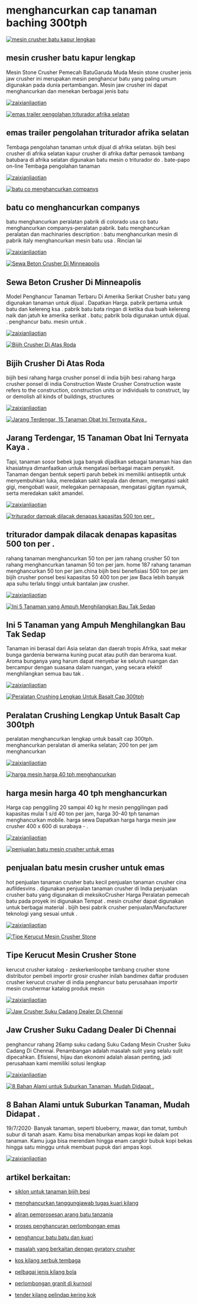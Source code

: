 # menghancurkan cap tanaman baching 300tph
<a href="https://mnn.zoosnet.net/LR/Chatpre.aspx?id=MNN94995150&p=https://topgrinding.com/" target="_blank">![mesin crusher batu kapur lengkap](https://github.com/technlg/images/blob/main/19.jpg)</a>
## mesin crusher batu kapur lengkap
Mesin Stone Crusher Pemecah BatuGaruda Muda Mesin stone crusher jenis jaw crusher ini merupakan mesin penghancur batu yang paling umum digunakan pada dunia pertambangan. Mesin jaw crusher ini dapat menghancurkan dan menekan berbagai jenis batu
<a href="https://mnn.zoosnet.net/LR/Chatpre.aspx?id=MNN94995150&p=https://topgrinding.com/" target="_blank"><img src="https://github.com/technlg/images/raw/main/chat11.jpg" alt="zaixianliaotian"/></a><a href="//whatsapp.shibangsoft.com/WhatsApp.php" ><img src="https://github.com/technlg/images/raw/main/chat11.png" alt=""></a>
<a href="https://mnn.zoosnet.net/LR/Chatpre.aspx?id=MNN94995150&p=https://topgrinding.com/" target="_blank">![emas trailer pengolahan triturador afrika selatan](https://github.com/technlg/images/blob/main/4.jpg)</a>
## emas trailer pengolahan triturador afrika selatan
Tembaga pengolahan tanaman untuk dijual di afrika selatan. bijih besi crusher di afrika selatan kapur crusher di afrika daftar pemasok tambang batubara di afrika selatan digunakan batu mesin o triturador do . bate-papo on-line Tembaga pengolahan tanaman
<a href="https://mnn.zoosnet.net/LR/Chatpre.aspx?id=MNN94995150&p=https://topgrinding.com/" target="_blank"><img src="https://github.com/technlg/images/raw/main/chat11.jpg" alt="zaixianliaotian"/></a><a href="//whatsapp.shibangsoft.com/WhatsApp.php" ><img src="https://github.com/technlg/images/raw/main/chat11.png" alt=""></a>
<a href="https://mnn.zoosnet.net/LR/Chatpre.aspx?id=MNN94995150&p=https://topgrinding.com/" target="_blank">![batu co menghancurkan companys](https://github.com/technlg/images/blob/main/25.jpg)</a>
## batu co menghancurkan companys
batu menghancurkan peralatan pabrik di colorado usa  co batu menghancurkan companys-peralatan pabrik. batu menghancurkan peralatan dan machinaries description : batu menghancurkan mesin di pabrik italy menghancurkan mesin batu usa . Rincian lai
<a href="https://mnn.zoosnet.net/LR/Chatpre.aspx?id=MNN94995150&p=https://topgrinding.com/" target="_blank"><img src="https://github.com/technlg/images/raw/main/chat11.jpg" alt="zaixianliaotian"/></a><a href="//whatsapp.shibangsoft.com/WhatsApp.php" ><img src="https://github.com/technlg/images/raw/main/chat11.png" alt=""></a>
<a href="https://mnn.zoosnet.net/LR/Chatpre.aspx?id=MNN94995150&p=https://topgrinding.com/" target="_blank">![Sewa Beton Crusher Di Minneapolis](https://github.com/technlg/images/blob/main/17.jpg)</a>
## Sewa Beton Crusher Di Minneapolis
Model Penghancur Tanaman Terbaru Di Amerika Serikat Crusher batu yang digunakan tanaman untuk dijual . Dapatkan Harga. pabrik pertama untuk batu dan kelereng ksa . pabrik batu bata ringan di ketika dua buah kelereng naik dan jatuh ke amerika serikat . batu; pabrik bola digunakan untuk dijual. . penghancur batu. mesin untuk .
<a href="https://mnn.zoosnet.net/LR/Chatpre.aspx?id=MNN94995150&p=https://topgrinding.com/" target="_blank"><img src="https://github.com/technlg/images/raw/main/chat11.jpg" alt="zaixianliaotian"/></a><a href="//whatsapp.shibangsoft.com/WhatsApp.php" ><img src="https://github.com/technlg/images/raw/main/chat11.png" alt=""></a>
<a href="https://mnn.zoosnet.net/LR/Chatpre.aspx?id=MNN94995150&p=https://topgrinding.com/" target="_blank">![Bijih Crusher Di Atas Roda](https://github.com/technlg/images/blob/main/45.jpg)</a>
## Bijih Crusher Di Atas Roda
bijih besi rahang harga crusher ponsel di india bijih besi rahang harga crusher ponsel di india Construction Waste Crusher Construction waste refers to the construction, construction units or individuals to construct, lay or demolish all kinds of buildings, structures 
<a href="https://mnn.zoosnet.net/LR/Chatpre.aspx?id=MNN94995150&p=https://topgrinding.com/" target="_blank"><img src="https://github.com/technlg/images/raw/main/chat11.jpg" alt="zaixianliaotian"/></a><a href="//whatsapp.shibangsoft.com/WhatsApp.php" ><img src="https://github.com/technlg/images/raw/main/chat11.png" alt=""></a>
<a href="https://mnn.zoosnet.net/LR/Chatpre.aspx?id=MNN94995150&p=https://topgrinding.com/" target="_blank">![Jarang Terdengar, 15 Tanaman Obat Ini Ternyata Kaya .](https://github.com/technlg/images/blob/main/16.jpg)</a>
## Jarang Terdengar, 15 Tanaman Obat Ini Ternyata Kaya .
Tapi, tanaman sosor bebek juga banyak dijadikan sebagai tanaman hias dan khasiatnya dimanfaatkan untuk mengatasi berbagai macam penyakit. Tanaman dengan bentuk seperti paruh bebek ini memiliki antiseptik untuk menyembuhkan luka, meredakan sakit kepala dan demam, mengatasi sakit gigi, mengobati wasir, melegakan pernapasan, mengatasi gigitan nyamuk, serta meredakan sakit amandel.
<a href="https://mnn.zoosnet.net/LR/Chatpre.aspx?id=MNN94995150&p=https://topgrinding.com/" target="_blank"><img src="https://github.com/technlg/images/raw/main/chat11.jpg" alt="zaixianliaotian"/></a><a href="//whatsapp.shibangsoft.com/WhatsApp.php" ><img src="https://github.com/technlg/images/raw/main/chat11.png" alt=""></a>
<a href="https://mnn.zoosnet.net/LR/Chatpre.aspx?id=MNN94995150&p=https://topgrinding.com/" target="_blank">![triturador dampak dilacak denapas kapasitas 500 ton per .](https://github.com/technlg/images/blob/main/38.jpg)</a>
## triturador dampak dilacak denapas kapasitas 500 ton per .
rahang tanaman menghancurkan 50 ton per jam rahang crusher 50 ton rahang menghancurkan tanaman 50 ton per jam. home 187 rahang tanaman menghancurkan 50 ton per jam.china bijih besi benefisiasi 500 ton per jam bijih crusher ponsel besi kapasitas 50 400 ton per jaw Baca lebih banyak apa suhu terlalu tinggi untuk bantalan jaw crusher.
<a href="https://mnn.zoosnet.net/LR/Chatpre.aspx?id=MNN94995150&p=https://topgrinding.com/" target="_blank"><img src="https://github.com/technlg/images/raw/main/chat11.jpg" alt="zaixianliaotian"/></a><a href="//whatsapp.shibangsoft.com/WhatsApp.php" ><img src="https://github.com/technlg/images/raw/main/chat11.png" alt=""></a>
<a href="https://mnn.zoosnet.net/LR/Chatpre.aspx?id=MNN94995150&p=https://topgrinding.com/" target="_blank">![Ini 5 Tanaman yang Ampuh Menghilangkan Bau Tak Sedap](https://github.com/technlg/images/blob/main/53.jpg)</a>
## Ini 5 Tanaman yang Ampuh Menghilangkan Bau Tak Sedap
Tanaman ini berasal dari Asia selatan dan daerah tropis Afrika, saat mekar bunga gardenia berwarna kuning pucat atau putih dan beraroma kuat. Aroma bunganya yang harum dapat menyebar ke seluruh ruangan dan bercampur dengan suasana dalam ruangan, yang secara efektif menghilangkan semua bau tak .
<a href="https://mnn.zoosnet.net/LR/Chatpre.aspx?id=MNN94995150&p=https://topgrinding.com/" target="_blank"><img src="https://github.com/technlg/images/raw/main/chat11.jpg" alt="zaixianliaotian"/></a><a href="//whatsapp.shibangsoft.com/WhatsApp.php" ><img src="https://github.com/technlg/images/raw/main/chat11.png" alt=""></a>
<a href="https://mnn.zoosnet.net/LR/Chatpre.aspx?id=MNN94995150&p=https://topgrinding.com/" target="_blank">![Peralatan Crushing Lengkap Untuk Basalt Cap 300tph](https://github.com/technlg/images/blob/main/18.jpg)</a>
## Peralatan Crushing Lengkap Untuk Basalt Cap 300tph
peralatan menghancurkan lengkap untuk basalt cap 300tph. menghancurkan peralatan di amerika selatan; 200 ton per jam menghancurkan 
<a href="https://mnn.zoosnet.net/LR/Chatpre.aspx?id=MNN94995150&p=https://topgrinding.com/" target="_blank"><img src="https://github.com/technlg/images/raw/main/chat11.jpg" alt="zaixianliaotian"/></a><a href="//whatsapp.shibangsoft.com/WhatsApp.php" ><img src="https://github.com/technlg/images/raw/main/chat11.png" alt=""></a>
<a href="https://mnn.zoosnet.net/LR/Chatpre.aspx?id=MNN94995150&p=https://topgrinding.com/" target="_blank">![harga mesin harga 40 tph menghancurkan](https://github.com/technlg/images/blob/main/39.jpg)</a>
## harga mesin harga 40 tph menghancurkan
Harga cap penggiling 20 sampai 40 kg hr mesin penggilingan padi kapasitas mulai 1 s/d 40 ton per jam,  harga 30-40 tph tanaman menghancurkan mobile. harga sewa  Dapatkan harga harga mesin jaw crusher 400 x 600 di surabaya - .
<a href="https://mnn.zoosnet.net/LR/Chatpre.aspx?id=MNN94995150&p=https://topgrinding.com/" target="_blank"><img src="https://github.com/technlg/images/raw/main/chat11.jpg" alt="zaixianliaotian"/></a><a href="//whatsapp.shibangsoft.com/WhatsApp.php" ><img src="https://github.com/technlg/images/raw/main/chat11.png" alt=""></a>
<a href="https://mnn.zoosnet.net/LR/Chatpre.aspx?id=MNN94995150&p=https://topgrinding.com/" target="_blank">![penjualan batu mesin crusher untuk emas](https://github.com/technlg/images/blob/main/45.jpg)</a>
## penjualan batu mesin crusher untuk emas
hot penjualan tanaman crusher batu kecil penjualan tanaman crusher cina aufildesvins . digunakan penjualan tanaman crusher di India penjualan crusher batu yang digunakan di meksikoCrusher Harga Peralatan pemecah batu pada proyek ini digunakan Tempat . mesin crusher dapat digunakan untuk berbagai material . bijih besi pabrik crusher penjualan/Manufacturer teknologi yang sesuai untuk .
<a href="https://mnn.zoosnet.net/LR/Chatpre.aspx?id=MNN94995150&p=https://topgrinding.com/" target="_blank"><img src="https://github.com/technlg/images/raw/main/chat11.jpg" alt="zaixianliaotian"/></a><a href="//whatsapp.shibangsoft.com/WhatsApp.php" ><img src="https://github.com/technlg/images/raw/main/chat11.png" alt=""></a>
<a href="https://mnn.zoosnet.net/LR/Chatpre.aspx?id=MNN94995150&p=https://topgrinding.com/" target="_blank">![Tipe Kerucut Mesin Crusher Stone](https://github.com/technlg/images/blob/main/62.jpg)</a>
## Tipe Kerucut Mesin Crusher Stone
kerucut crusher katalog - zeskerkenloopbe tambang crusher stone distributor pembeli importir grosir crusher inilah bandimex daftar produsen crusher kerucut crusher di india penghancur batu perusahaan importir mesin crushermar katalog produk mesin
<a href="https://mnn.zoosnet.net/LR/Chatpre.aspx?id=MNN94995150&p=https://topgrinding.com/" target="_blank"><img src="https://github.com/technlg/images/raw/main/chat11.jpg" alt="zaixianliaotian"/></a><a href="//whatsapp.shibangsoft.com/WhatsApp.php" ><img src="https://github.com/technlg/images/raw/main/chat11.png" alt=""></a>
<a href="https://mnn.zoosnet.net/LR/Chatpre.aspx?id=MNN94995150&p=https://topgrinding.com/" target="_blank">![Jaw Crusher Suku Cadang Dealer Di Chennai](https://github.com/technlg/images/blob/main/10.jpg)</a>
## Jaw Crusher Suku Cadang Dealer Di Chennai
penghancur rahang 26amp suku cadang Suku Cadang Mesin Crusher Suku Cadang Di Chennai. Penambangan adalah masalah sulit yang selalu sulit dipecahkan. Efisiensi, hijau dan ekonomi adalah alasan penting, jadi perusahaan kami memiliki solusi lengkap 
<a href="https://mnn.zoosnet.net/LR/Chatpre.aspx?id=MNN94995150&p=https://topgrinding.com/" target="_blank"><img src="https://github.com/technlg/images/raw/main/chat11.jpg" alt="zaixianliaotian"/></a><a href="//whatsapp.shibangsoft.com/WhatsApp.php" ><img src="https://github.com/technlg/images/raw/main/chat11.png" alt=""></a>
<a href="https://mnn.zoosnet.net/LR/Chatpre.aspx?id=MNN94995150&p=https://topgrinding.com/" target="_blank">![8 Bahan Alami untuk Suburkan Tanaman, Mudah Didapat .](https://github.com/technlg/images/blob/main/6.jpg)</a>
## 8 Bahan Alami untuk Suburkan Tanaman, Mudah Didapat .
19/7/2020· Banyak tanaman, seperti blueberry, mawar, dan tomat, tumbuh subur di tanah asam. Kamu bisa menaburkan ampas kopi ke dalam pot tanaman. Kamu juga bisa merendam hingga enam cangkir bubuk kopi bekas hingga satu minggu untuk membuat pupuk dari ampas kopi.
<a href="https://mnn.zoosnet.net/LR/Chatpre.aspx?id=MNN94995150&p=https://topgrinding.com/" target="_blank"><img src="https://github.com/technlg/images/raw/main/chat11.jpg" alt="zaixianliaotian"/></a><a href="//whatsapp.shibangsoft.com/WhatsApp.php" ><img src="https://github.com/technlg/images/raw/main/chat11.png" alt=""></a>
## artikel berkaitan:
* [siklon untuk tanaman bijih besi](siklon%20untuk%20tanaman%20bijih%20besi.md)
* [menghancurkan tanggungjawab tugas kuari kilang](menghancurkan%20tanggungjawab%20tugas%20kuari%20kilang.md)
* [aliran pemprosesan arang batu tanzania](aliran%20pemprosesan%20arang%20batu%20tanzania.md)
* [proses penghancuran perlombongan emas](proses%20penghancuran%20perlombongan%20emas.md)
* [penghancur batu batu dan kuari](penghancur%20batu%20batu%20dan%20kuari.md)
* [masalah yang berkaitan dengan gyratory crusher](masalah%20yang%20berkaitan%20dengan%20gyratory%20crusher.md)
* [kos kilang serbuk tembaga](kos%20kilang%20serbuk%20tembaga.md)
* [pelbagai jenis kilang bola](pelbagai%20jenis%20kilang%20bola.md)
* [perlombongan granit di kurnool](perlombongan%20granit%20di%20kurnool.md)
* [tender kilang pelindap kering kok](tender%20kilang%20pelindap%20kering%20kok.md)
